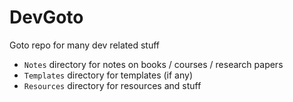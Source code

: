 # DevGoto
Goto repo for many dev related stuff
- `Notes` directory for notes on books / courses / research papers
- `Templates` directory for templates (if any)
- `Resources` directory for resources and stuff
